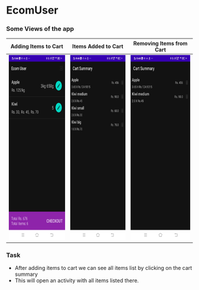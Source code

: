 # EcomUser

### Some Views of the app
|Adding Items to Cart| Items Added to Cart | Removing Items from Cart |
|:----------------:|:----------------:|:----------------:|
| <img src="https://github.com/Coder481/CDN/blob/main/Ecom%20User/v0.2/addingItemToCart.jpg" width="250" height="500"/>| <img src="https://github.com/Coder481/CDN/blob/main/Ecom%20User/v0.2/ItemsAdded.jpg" width="250" height="500"/>| <img src="https://github.com/Coder481/CDN/blob/main/Ecom%20User/v0.2/removingItem.jpg" width="250" height="500"/>|

### Task 
* After adding items to cart we can see all items list by clicking on the cart summary 
* This will open an activity with all items listed there.

